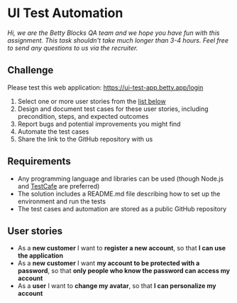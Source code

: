 # UI Test Automation

_Hi, we are the Betty Blocks QA team and we hope you have fun with this assignment.
This task shouldn't take much longer than 3-4 hours.
Feel free to send any questions to us via the recruiter._

## Challenge

Please test this web application: https://ui-test-app.betty.app/login

1. Select one or more user stories from the [list below](#1--user-stories)
1. Design and document test cases for these user stories, including precondition, steps, and expected outcomes
1. Report bugs and potential improvements you might find
1. Automate the test cases
1. Share the link to the GitHub repository with us

## Requirements

- Any programming language and libraries can be used (though Node.js and [TestCafe](https://testcafe.io/) are preferred)
- The solution includes a README.md file describing how to set up the environment and run the tests
- The test cases and automation are stored as a public GitHub repository

## User stories

- As a **new customer** I want to **register a new account**, so that **I can use the application**
- As a **new customer** I want **my account to be protected with a password**, so that **only people who know the password can access my account**
- As a **user** I want to **change my avatar**, so that **I can personalize my account**
